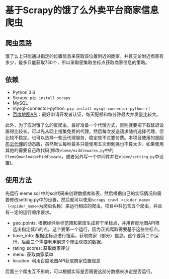# 基于Scrapy的饿了么外卖平台商家信息爬虫

## 爬虫思路
饿了么上只能通过指定的位置信息来获取该位置附近的商家，并且无论附近商家有多少，最多只能获取750个，所以采取密集取坐标点获取商家信息的策略。


## 依赖
- Python 3.6
- Scrapy: `pip install scrapy`
- MySQL
- mysql-connector-python: `pip install mysql-connector-python-rf`
- [百度地图API](http://lbsyun.baidu.com/)：最好申请开发者认证，每天配额和每分钟最大并发量比较大。

此外，为了应对饿了么的反爬虫，最好准备一个代理方式，否则就要把下载延迟设置得比较长。可以先从网上搜集免费的代理，然后每次发送请求随机选择代理，但比较不稳定。也可以选择一些云代理服务，稳定些不过要付费。本项目使用的是[阿布云代理](https://www.abuyun.com/)的动态版，虽然默认每秒最多只能使用五次但勉强也不算太少。如果使用其他的需要自己改代码(修改`eleme/middlewares.py`中的`ElemeDownloaderMiddleware`，或者另外写一个中间件并在`eleme/setting.py`中设置)。


## 使用方法
先运行 eleme.sql 中的sql代码来创建数据库和表，然后根据自己的实际情况和需要修改setting.py中的设置，然后就可以使用`scrapy crawl <spider_name>`（`<spider_name>`为爬虫名称）来运行相应的爬虫。项目中共包含五个爬虫，并且有一定的运行顺序要求。

- geo_points: 根据经纬坐标范围和密度生成若干坐标点，并用百度地图API筛选出指定城市的点。这个要第一个运行，因为正式爬取需要基于这些坐标点。
- base_info: 根据坐标点进行搜索，获取商家（部分）信息。这个要第二个运行，后面三个需要利用到这个爬虫获取的数据。
- rating_scores: 获取商家评分
- menu: 获取商家菜单
- location: 利用百度地图API获取商家位置信息

后面三个爬虫互不影响，可以根据实际是否需要这部分数据来决定是否运行。
